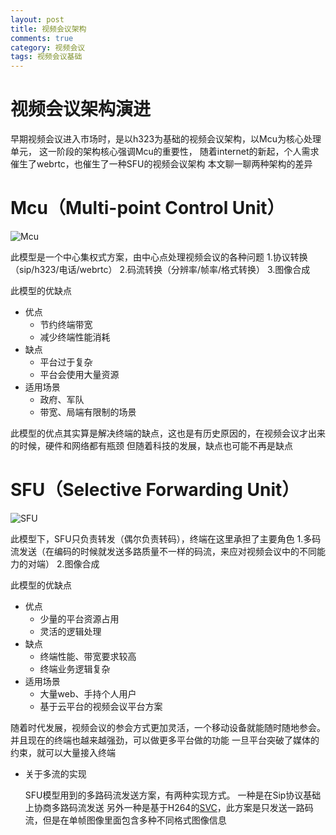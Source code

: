 ```yaml
---
layout: post
title: 视频会议架构
comments: true
category: 视频会议
tags: 视频会议基础
---
```

    
# 视频会议架构演进
早期视频会议进入市场时，是以h323为基础的视频会议架构，以Mcu为核心处理单元，
这一阶段的架构核心强调Mcu的重要性，
随着internet的新起，个人需求催生了webrtc，也催生了一种SFU的视频会议架构
本文聊一聊两种架构的差异
    
<!--more-->
    
# Mcu（Multi-point Control Unit）
![Mcu](https://github.com/neland/blogfile/raw/master/image/mcu.png)

此模型是一个中心集权式方案，由中心点处理视频会议的各种问题
1.协议转换（sip/h323/电话/webrtc）
2.码流转换（分辨率/帧率/格式转换）
3.图像合成

此模型的优缺点

* 优点
	- 节约终端带宽
	- 减少终端性能消耗
* 缺点
	- 平台过于复杂
	- 平台会使用大量资源
* 适用场景
	- 政府、军队
	- 带宽、局端有限制的场景

此模型的优点其实算是解决终端的缺点，这也是有历史原因的，在视频会议才出来的时候，硬件和网络都有瓶颈
但随着科技的发展，缺点也可能不再是缺点

# SFU（Selective Forwarding Unit）
![SFU](https://github.com/neland/blogfile/raw/master/image/sfu.png)

此模型下，SFU只负责转发（偶尔负责转码），终端在这里承担了主要角色
1.多码流发送（在编码的时候就发送多路质量不一样的码流，来应对视频会议中的不同能力的对端）
2.图像合成

此模型的优缺点

* 优点
	- 少量的平台资源占用
	- 灵活的逻辑处理
* 缺点
	- 终端性能、带宽要求较高
	- 终端业务逻辑复杂
* 适用场景
	- 大量web、手持个人用户
	- 基于云平台的视频会议平台方案

随着时代发展，视频会议的参会方式更加灵活，一个移动设备就能随时随地参会。
并且现在的终端也越来越强劲，可以做更多平台做的功能
一旦平台突破了媒体的约束，就可以大量接入终端

* 关于多流的实现

	SFU模型用到的多路码流发送方案，有两种实现方式。
    一种是在Sip协议基础上协商多路码流发送
    另外一种是基于H264的[SVC](https://www.cnblogs.com/huxiaopeng/p/5653310.html)，此方案是只发送一路码流，但是在单帧图像里面包含多种不同格式图像信息


